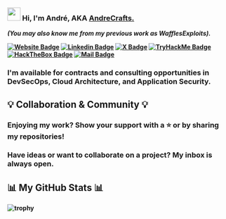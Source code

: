 <h3 align="left"><img src="https://raw.githubusercontent.com/sidbelbase/sidbelbase/master/wave.gif" width="30px"><strong> Hi, I'm André, AKA <a href="https://andrecrafts.com/">AndreCrafts.</a></h3>

*(You may also know me from my previous work as WafflesExploits).*

<a target="_blank" href="https://andrecrafts.com/"><img src="https://img.shields.io/badge/-Website-red?style=for-the-badge&logo=firefoxbrowser&logoColor=white" alt="Website Badge"></a>
<a target="_blank" href="https://linkedin.com/in/Andre0liveira"><img src="https://img.shields.io/badge/-LinkedIn-blue?style=for-the-badge&logo=Linkedin&logoColor=fff" alt="Linkedin Badge"></a>
<a target="_blank" href="https://x.com/waflisan"><img src="https://img.shields.io/badge/-X (Twitter)-000?style=for-the-badge&logo=x&logoColor=fff" alt="X Badge"></a>
<a target="_blank" href="https://tryhackme.com/p/WafflesExploit"><img src="https://img.shields.io/badge/-TryHackMe-212C42?style=for-the-badge&logo=TryHackMe&logoColor=white" alt="TryHackMe Badge"></a>
<a target="_blank" href="https://app.hackthebox.com/users/1226970"><img src="https://img.shields.io/badge/-HackTheBox-76B004?style=for-the-badge&logo=HackTheBox&logoColor=white" alt="HackTheBox Badge"></a>
<a target="_blank" href="mailto:andrecrafts.work@gmail.com"><img src="https://img.shields.io/badge/-Email%20Me-EA4335?style=for-the-badge&logo=Gmail&logoColor=white" alt="Mail Badge"></a>

<h3>I'm available for contracts and consulting opportunities in DevSecOps, Cloud Architecture, and Application Security.</h3>

## 💡 Collaboration & Community 💡
<h3> Enjoying my work? Show your support with a ⭐️ or by sharing my repositories! </h3>
<h3>Have ideas or want to collaborate on a project? My inbox is always open.</h3>



## 📊 My GitHub Stats 📊
![trophy](https://github-profile-trophy.vercel.app/?username=andrecrafts&theme=algolia)

